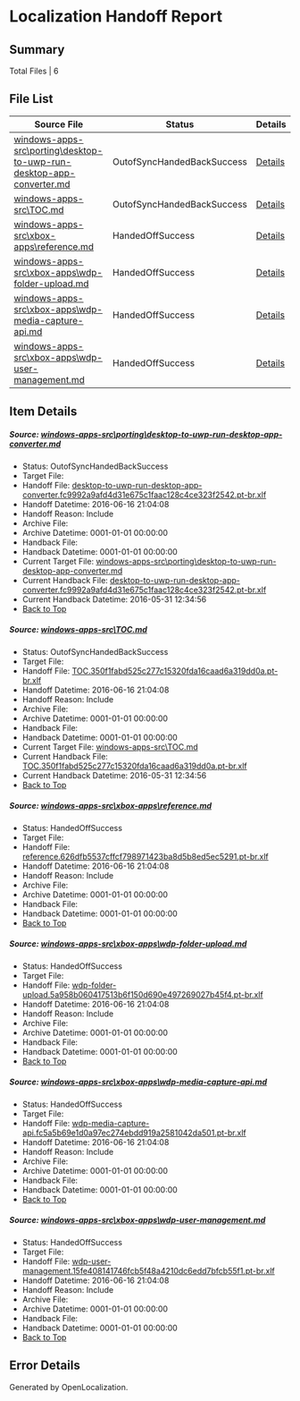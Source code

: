 # <a name='report-top'></a> Localization Handoff Report

## Summary
 Total Files | 6

## File List
 Source File | Status | Details 
 ----------- | ------ | ------- 
 [windows-apps-src\porting\desktop-to-uwp-run-desktop-app-converter.md](https://github.com/Microsoft/windows-apps/blob/09135dd3fb7f01af70f2d290f695526fae84dcbb/windows-apps-src/porting/desktop-to-uwp-run-desktop-app-converter.md) | OutofSyncHandedBackSuccess | [Details](#cc413514d0e2b81a1c76545757425065314555213382)
 [windows-apps-src\TOC.md](https://github.com/Microsoft/windows-apps/blob/941f53dddf4abd616d660a1451d17fc8af0a5d8b/windows-apps-src/TOC.md) | OutofSyncHandedBackSuccess | [Details](#056877f8c36022ae314652a851acb1b78b72c8fe3780)
 [windows-apps-src\xbox-apps\reference.md](https://github.com/Microsoft/windows-apps/blob/e530923e4669d16e714d9f7dac9b192ff577a3f5/windows-apps-src/xbox-apps/reference.md) | HandedOffSuccess | [Details](#dc47f33127d9c5428ef56c6edac716fdeb7d63963898)
 [windows-apps-src\xbox-apps\wdp-folder-upload.md](https://github.com/Microsoft/windows-apps/blob/fdc25fa4bd7bd5bfa598b993f23cd0ae9783dd0e/windows-apps-src/xbox-apps/wdp-folder-upload.md) | HandedOffSuccess | [Details](#942ddc13b0deba382ad7758bc30bd9a5b0cceb113905)
 [windows-apps-src\xbox-apps\wdp-media-capture-api.md](https://github.com/Microsoft/windows-apps/blob/4356bd2cfc7697905ed91d60b5829c06d850e109/windows-apps-src/xbox-apps/wdp-media-capture-api.md) | HandedOffSuccess | [Details](#2e32c4d516a35b5f5bd8d57bce75ff8bdce6b4613906)
 [windows-apps-src\xbox-apps\wdp-user-management.md](https://github.com/Microsoft/windows-apps/blob/b72324f3999e13ae60afaa6369e9d60b7a64a3e3/windows-apps-src/xbox-apps/wdp-user-management.md) | HandedOffSuccess | [Details](#a2cc311d09fe5e5bff4ba103bda264ef6b2e4f5d3907)

## Item Details
##### <a name='cc413514d0e2b81a1c76545757425065314555213382'></a> Source: [windows-apps-src\porting\desktop-to-uwp-run-desktop-app-converter.md](https://github.com/Microsoft/windows-apps/blob/09135dd3fb7f01af70f2d290f695526fae84dcbb/windows-apps-src/porting/desktop-to-uwp-run-desktop-app-converter.md)
* Status: OutofSyncHandedBackSuccess
* Target File: 
* Handoff File: [desktop-to-uwp-run-desktop-app-converter.fc9992a9afd4d31e675c1faac128c4ce323f2542.pt-br.xlf](https://github.com/Microsoft/WDG.handoff/blob/4bcbc0e641c6fe8137ef6f7a5094edfffe8ea3d6/ol-handoff/Microsoft/windows-apps.pt-br/master/desktop-to-uwp-run-desktop-app-converter.fc9992a9afd4d31e675c1faac128c4ce323f2542.pt-br.xlf)
* Handoff Datetime: 2016-06-16 21:04:08
* Handoff Reason: Include
* Archive File: 
* Archive Datetime: 0001-01-01 00:00:00
* Handback File: 
* Handback Datetime: 0001-01-01 00:00:00
* Current Target File: [windows-apps-src\porting\desktop-to-uwp-run-desktop-app-converter.md](https://github.com/Microsoft/windows-apps.pt-br/blob/ada805836c3479ab8aa6b2f72b4db9010e208812/windows-apps-src/porting/desktop-to-uwp-run-desktop-app-converter.md)
* Current Handback File: [desktop-to-uwp-run-desktop-app-converter.fc9992a9afd4d31e675c1faac128c4ce323f2542.pt-br.xlf](https://github.com/Microsoft/WDG.handback/blob/54ba89e7241c18d09319524e8f814154f78b5af6/ol-handback/Microsoft/windows-apps.pt-br/master/desktop-to-uwp-run-desktop-app-converter.fc9992a9afd4d31e675c1faac128c4ce323f2542.pt-br.xlf)
* Current Handback Datetime: 2016-05-31 12:34:56
* [Back to Top](#report-top)

##### <a name='056877f8c36022ae314652a851acb1b78b72c8fe3780'></a> Source: [windows-apps-src\TOC.md](https://github.com/Microsoft/windows-apps/blob/941f53dddf4abd616d660a1451d17fc8af0a5d8b/windows-apps-src/TOC.md)
* Status: OutofSyncHandedBackSuccess
* Target File: 
* Handoff File: [TOC.350f1fabd525c277c15320fda16caad6a319dd0a.pt-br.xlf](https://github.com/Microsoft/WDG.handoff/blob/4bcbc0e641c6fe8137ef6f7a5094edfffe8ea3d6/ol-handoff/Microsoft/windows-apps.pt-br/master/TOC.350f1fabd525c277c15320fda16caad6a319dd0a.pt-br.xlf)
* Handoff Datetime: 2016-06-16 21:04:08
* Handoff Reason: Include
* Archive File: 
* Archive Datetime: 0001-01-01 00:00:00
* Handback File: 
* Handback Datetime: 0001-01-01 00:00:00
* Current Target File: [windows-apps-src\TOC.md](https://github.com/Microsoft/windows-apps.pt-br/blob/ada805836c3479ab8aa6b2f72b4db9010e208812/windows-apps-src/TOC.md)
* Current Handback File: [TOC.350f1fabd525c277c15320fda16caad6a319dd0a.pt-br.xlf](https://github.com/Microsoft/WDG.handback/blob/54ba89e7241c18d09319524e8f814154f78b5af6/ol-handback/Microsoft/windows-apps.pt-br/master/TOC.350f1fabd525c277c15320fda16caad6a319dd0a.pt-br.xlf)
* Current Handback Datetime: 2016-05-31 12:34:56
* [Back to Top](#report-top)

##### <a name='dc47f33127d9c5428ef56c6edac716fdeb7d63963898'></a> Source: [windows-apps-src\xbox-apps\reference.md](https://github.com/Microsoft/windows-apps/blob/e530923e4669d16e714d9f7dac9b192ff577a3f5/windows-apps-src/xbox-apps/reference.md)
* Status: HandedOffSuccess
* Target File: 
* Handoff File: [reference.626dfb5537cffcf798971423ba8d5b8ed5ec5291.pt-br.xlf](https://github.com/Microsoft/WDG.handoff/blob/4bcbc0e641c6fe8137ef6f7a5094edfffe8ea3d6/ol-handoff/Microsoft/windows-apps.pt-br/master/reference.626dfb5537cffcf798971423ba8d5b8ed5ec5291.pt-br.xlf)
* Handoff Datetime: 2016-06-16 21:04:08
* Handoff Reason: Include
* Archive File: 
* Archive Datetime: 0001-01-01 00:00:00
* Handback File: 
* Handback Datetime: 0001-01-01 00:00:00
* [Back to Top](#report-top)

##### <a name='942ddc13b0deba382ad7758bc30bd9a5b0cceb113905'></a> Source: [windows-apps-src\xbox-apps\wdp-folder-upload.md](https://github.com/Microsoft/windows-apps/blob/fdc25fa4bd7bd5bfa598b993f23cd0ae9783dd0e/windows-apps-src/xbox-apps/wdp-folder-upload.md)
* Status: HandedOffSuccess
* Target File: 
* Handoff File: [wdp-folder-upload.5a958b060417513b6f150d690e497269027b45f4.pt-br.xlf](https://github.com/Microsoft/WDG.handoff/blob/4bcbc0e641c6fe8137ef6f7a5094edfffe8ea3d6/ol-handoff/Microsoft/windows-apps.pt-br/master/wdp-folder-upload.5a958b060417513b6f150d690e497269027b45f4.pt-br.xlf)
* Handoff Datetime: 2016-06-16 21:04:08
* Handoff Reason: Include
* Archive File: 
* Archive Datetime: 0001-01-01 00:00:00
* Handback File: 
* Handback Datetime: 0001-01-01 00:00:00
* [Back to Top](#report-top)

##### <a name='2e32c4d516a35b5f5bd8d57bce75ff8bdce6b4613906'></a> Source: [windows-apps-src\xbox-apps\wdp-media-capture-api.md](https://github.com/Microsoft/windows-apps/blob/4356bd2cfc7697905ed91d60b5829c06d850e109/windows-apps-src/xbox-apps/wdp-media-capture-api.md)
* Status: HandedOffSuccess
* Target File: 
* Handoff File: [wdp-media-capture-api.fc5a5b69e1d0a97ec274ebdd919a2581042da501.pt-br.xlf](https://github.com/Microsoft/WDG.handoff/blob/4bcbc0e641c6fe8137ef6f7a5094edfffe8ea3d6/ol-handoff/Microsoft/windows-apps.pt-br/master/wdp-media-capture-api.fc5a5b69e1d0a97ec274ebdd919a2581042da501.pt-br.xlf)
* Handoff Datetime: 2016-06-16 21:04:08
* Handoff Reason: Include
* Archive File: 
* Archive Datetime: 0001-01-01 00:00:00
* Handback File: 
* Handback Datetime: 0001-01-01 00:00:00
* [Back to Top](#report-top)

##### <a name='a2cc311d09fe5e5bff4ba103bda264ef6b2e4f5d3907'></a> Source: [windows-apps-src\xbox-apps\wdp-user-management.md](https://github.com/Microsoft/windows-apps/blob/b72324f3999e13ae60afaa6369e9d60b7a64a3e3/windows-apps-src/xbox-apps/wdp-user-management.md)
* Status: HandedOffSuccess
* Target File: 
* Handoff File: [wdp-user-management.15fe408141746fcb5f48a4210dc6edd7bfcb55f1.pt-br.xlf](https://github.com/Microsoft/WDG.handoff/blob/4bcbc0e641c6fe8137ef6f7a5094edfffe8ea3d6/ol-handoff/Microsoft/windows-apps.pt-br/master/wdp-user-management.15fe408141746fcb5f48a4210dc6edd7bfcb55f1.pt-br.xlf)
* Handoff Datetime: 2016-06-16 21:04:08
* Handoff Reason: Include
* Archive File: 
* Archive Datetime: 0001-01-01 00:00:00
* Handback File: 
* Handback Datetime: 0001-01-01 00:00:00
* [Back to Top](#report-top)


## Error Details

Generated by OpenLocalization.
